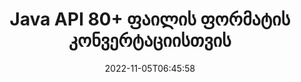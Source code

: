 ---
############################# Static ############################
layout: "product"
date: 2022-11-05T06:45:58
draft: false

product: "Conversion"
product_tag: "conversion"
platform: Java
platform_tag: java

############################# Head ############################
head_title: "Java დოკუმენტის კონვერტაციის API | გადაიყვანეთ PDF Word Excel PPTX HTML სურათები"
head_description: "Java დოკუმენტის კონვერტაციის API. გადაიყვანეთ PDF Word DOC DOCX, Excel ცხრილები PPT PPTX, HTML, PSD, MPT MPP, ელფოსტა MSG EMLX, AutoCAD და გამოსახულების ფორმატები."

############################# Header ############################
title: "Java API 80+ ფაილის ფორმატის კონვერტაციისთვის"
description: "მარტივი API დოკუმენტისა და სურათის კონვერტაციის ფუნქციების ინტეგრირებისთვის Java აპლიკაციებში გარე პროგრამული უზრუნველყოფის ინსტალაციის გარეშე."
button:
    enable: true
    icon: "fas fa-arrow-down"
    label: "ჩამოტვირთეთ უფასო საცდელი"
    link: "https://downloads.groupdocs.com/conversion/java"

############################# SubMenu ############################
submenu:
    enable: true
    
    left:
        img_alt: "GroupDocs.Conversion for Java"
        image: "https://www.groupdocs.cloud/templates/groupdocs/images/product-logos/groupdocs-conversion-java.png"
        product: "GroupDocs.Conversion"
        platform: "Java"

    middle:
        button:
            # button loop
            - link: "#overview"
              text: "მიმოხილვა"

            # button loop
            - link: "#features"
              text: "მახასიათებლები"

            # button loop
            - link: "#support"
              text: "მხარდაჭერა"

            # button loop
            - link: "https://products.groupdocs.app/conversion"
              text: "ცოცხალი დემო"

            # button loop
            - link: "https://purchase.groupdocs.com/pricing/conversion/java"
              text: "ფასი"

    right:
        link_download: "https://downloads.groupdocs.com/conversion"
        link_learn: "https://docs.groupdocs.com/conversion/java/"
        link_buy: "https://purchase.groupdocs.com"

############################# Overview ############################
overview:
    enable: true
    content: |
      GroupDocs.Conversion for Java აერთიანებს დოკუმენტების კონვერტაციის API-ების მძლავრ კომპლექტს, რათა აჩვენოს სურათები და დოკუმენტის ფორმატები თქვენს Java აპლიკაციებში დამატებითი პროგრამული უზრუნველყოფის დაყენების საჭიროების გარეშე. ის ბუნებრივად აქცევს დოკუმენტებს და გარდაქმნის მათ SVG+HTML+CSS-ად, რათა გააუმჯობესოს დოკუმენტის ნახვის ხარისხი, ხოლო ჭეშმარიტი ტექსტის, მაღალი სიზუსტის გამომავალი მიწოდების დროს. API-ის რენდერინგის დოკუმენტის გამოყენებით - სწრაფად იხილეთ PDF, HTML, XML, Microsoft Office Word, Excel სამუშაო ფურცლები, PowerPoint პრეზენტაციები, Outlook ელ.წერილები, Visio დიაგრამები, პროექტი, მეტაფაილები, სურათები და სხვა ფაილების ფორმატები მარტივად და ნაკლები პროგრამირების საშიშროებით. მას ასევე შეუძლია აჩვენოს პაროლით დაცული ფაილები და დაუშვას დოკუმენტის წარმოდგენა, როგორც HTML, სურათი ან PDF ფორმა რენდერის შემდეგ. ჩვენი ფაილების კონვერტაციის ბიბლიოთეკა საკმაოდ კონფიგურირებადია, რადგან ის გაძლევთ საშუალებას აჩვენოთ მთელი დოკუმენტი ან ნაწილობრივ გადაიტანოთ იგი პროცესის დასაჩქარებლად. GroupDocs.Conversion for Java API-ის საშუალებით შეგიძლიათ ნახოთ გვერდები, უჯრედების კონკრეტული დიაპაზონი ელცხრილში ან თუნდაც ინდივიდუალური დოკუმენტის ფენის გადაცემა ფორმატებში, როგორიცაა PDF და CAD.

      GroupDocs.Conversion for Java API გაძლევთ საშუალებას გამოაქვეყნოთ დოკუმენტები ანოტაციით ან კომენტარების გარეშე, მხარდაჭერილი ფაილის ფორმატებისთვის. ის ასევე საშუალებას გაძლევთ დაამატოთ მორგებული შრიფტის დირექტორიები და ამოიღოთ დოკუმენტის ძირითადი ინფორმაცია, როგორიცაა FileType, Extension, Name, PageCount და ა.შ.
    tabs:
      enable: true
      
      ## TAB ONE ##
      tab_one:
        description: |
          ქვემოთ მოცემულია GroupDocs.Conversion for Java-ის მიმოხილვა:
        
        right:
          enable: true
          icon: "fab fa-html5"
          title: "მიმოხილვა"
          content: |
            * ფაილის ტიპის ავტომატური ამოცნობა
            * დოკუმენტების კონვერტაცია
            * პრეზენტაციების კონვერტაცია
            * ცხრილების გადაკეთება
            * რასტრული სურათების კონვერტაცია
            * გადაიყვანეთ PDF დოკუმენტები
            * სხვა ფორმატების კონვერტაცია
            * წყლის ნიშნის გამოყენება
            * მიუთითეთ ფაილის პაროლი
            * კონვერტაციის მორგება

      ## TAB TWO ##
      tab_two:
        description: |
          GroupDocs.Conversion for Java მხარს უჭერს კონვერტაციას ყველა პოპულარულ და ხშირად გამოყენებულ [დოკუმენტის ფაილის ფორმატებს] შორის (https://docs.groupdocs.com/conversion/net/supported-document-formats/).

        left:
          enable: true
          table:
            # table loop
            - title: "კონვერტაცია მდებარეობა:"
              content: |
                * **დოკუმენტები**: DOC, DOCX, DOCM, DOT, DOTX, DOTM, RTF, TXT, ODT, OTT
                * **ელცხრილები**: XLS, XLSX, XLSM, XLSB, CSV, XLS2003, ODS, TSV, XLT, XLTX, XLTM, XLAM, FODS, SXC
                * **პრეზენტაციები**: PPT, PPTX, PPS, PPSX, ODP, POT, POTX, POTM, PPTM, PPSM, FODP
                * **გამოსახულებები**: TIF, TIFF, JPG, JPEG, PNG, GIF, BMP, ICO, DIB, JPC, JPEG-LS, JPEG2000
                * **პორტატული **: PDF, XPS, OXPS, EPUB
                * **HTML**: HTM, HTML, MHTML
                * **მეტაფაილები**: EMZ, WMZ
                * **PhotoShop**: PSD
                * **პროექტი**: MPP, MPT, MPX
                * ** Outlook **: PST, OST
                * **ელფოსტა**: MSG, EML, EMLX
                * **დიაგრამები**: VSD, VSDX, VSDM, VSS, VSSM, VST, VSTM, VSX, VTX, VDW, VDX, SVG, SVGZ
                * **AutoCAD**: DXF, DWG, DWF, STL, IFC, DWT
                * **PostScript**: EPS, PS, PSL, CGM
                * ** CorelDRAW **: CDR, CMX
                * **სხვა **: VCF, PLT, LGS, OTG, MD, AI, LOG

        right:
          enable: true
          table:
            # table loop
            - title: "კონვერტაცია:"
              content: |
                * **დოკუმენტები**: DOC, DOCX, DOCM, DOT, DOTX, DOTM, RTF, TXT, ODT, OTT
                * **ელცხრილები**: XLS, XLSX, XLSM, XLSB, CSV, XLS2003, TSV, XLTX, ODS, XLAM, FODS, DIF, SXC
                * **პრეზენტაციები**: PPT, PPTX, PPS, PPSX, ODP, POTX, POTM, PPTM, PPSM, FODP
                * **გამოსახულებები**: TIF, TIFF, JPG, JPEG, PNG, GIF, BMP, ICO, JPEG2000
                * **მეტაფაილები**: EMF, WMF, EMZ, WMZ
                * **დიაგრამები**: SVGZ
                * **პორტატული **: PDF, XPS
                * **HTML**: HTM, HTML, MHTML
                * **სხვა **: MD

      ## TAB THREE ##
      tab_three:
        description: |
          GroupDocs.Conversion for Java მხარს უჭერს შემდეგი ოპერაციული სისტემების, ჩარჩოების და პაკეტის მენეჯერებს:
      
        left:
          enable: true
          table:
            # table loop
            - icon: "fab fa-windows"
              title: "Ოპერატიული სისტემა"
              content: |
                Windows Desktop, Windows Server, Linux, MacOS

            # table loop
            - icon: "fas fa-code"
              title: "მხარდაჭერილი ჩარჩოები"
              content: |
                Java runtime: J2SE 6.0 and above

        right:
          enable: true
          table:
            # table loop
            - icon: "fas fa-box"
              title: "პაკეტის მენეჯერი"
              content: |
                Maven

            # table loop
            - icon: "fas fa-tools"
              title: "პაკეტის მენეჯერი"
              content: |
                NetBeans, Intellij IDEA, Eclipse, etc.

############################# Features ############################
features:
    enable: true
    title: "GroupDocs.Conversion for Java ფუნქციები"

    feature:
      # feature loop
      - icon: "fas fa-copy"
        content: "მარტივი ინტეგრაცია და გაზომილი ლიცენზირება"

      # feature loop
      - icon: "fas fa-eye"
        content: "დააყენეთ ნაგულისხმევი მასშტაბირების ვარიანტი სიტყვებზე, სლაიდებზე ან უჯრედებზე გადაყვანისას"

      # feature loop
      - icon: "fas fa-bolt"
        content: "გადაიყვანეთ ყველა პოპულარულ რასტერული გამოსახულების ფორმატში და მიანიშნეთ სურათის DPI, სიმაღლე და სიგანე"
      
      # feature loop
      - icon: "fas fa-file-powerpoint"
        content: "გადაიყვანეთ PDF და გამოსახულება ნაცრისფერ ფერში და განაახლეთ PDF დოკუმენტი ინტერნეტისთვის"

      # feature loop
      - icon: "fas fa-code"
        content: "მიუთითეთ სანიშნეების დონე, სათაურის დონე და გაფართოებული დონე Word-ში PDF/XPS კონვერტაციაში"

      # feature loop
      - icon: "fas fa-cloud"
        content: "კონფიგურაცია და მოათავსეთ ჭვირნიშანი კონვერტირებულ დოკუმენტში, როგორც ფონი ტექსტის უკან საჩვენებლად"

      # feature loop
      - icon: "fas fa-remove-format"
        content: "ელ.ფოსტის სათაურის რენდერი ელფოსტიდან კონვერტაციის დროს"

      # feature loop
      - icon: "fas fa-comment-slash"
        content: "დააყენეთ მორგებული შრიფტის დირექტორიები და აშკარად ჩატვირთეთ/შეცვალეთ შრიფტი დოკუმენტის კონვერტაციის დროს"

      # feature loop
      - icon: "fas fa-location-arrow"
        content: "დააყენეთ ნაგულისხმევი შრიფტი, რათა შეცვალოს დაკარგული შრიფტები დოკუმენტების, სლაიდების და ცხრილების კონვერტაციისთვის"

      # feature loop
      - icon: "fas fa-border-all"
        content: ""

      # feature loop
      - icon: "fas fa-wrench"
        content: "გადაიყვანეთ ცხრილები ქსელის ხაზებით და წაშალეთ კომენტარები სლაიდებიდან კონვერტაციისას"

      # feature loop
      - icon: "fas fa-columns"
        content: "კონკრეტული დოკუმენტის გვერდების PDF ფორმატად გადაქცევა და უჯრედების სპეციფიკური დიაპაზონის ელცხრილებში"

      # feature loop
      - icon: "fas fa-file-word"
        content: "ფარული ფურცლების ჩვენება და ცარიელი რიგებისა და სვეტების გამოტოვება ელცხრილების კონვერტაციისას"

      # feature loop
      - icon: "fas fa-envelope"
        content: "დაითვალეთ დოკუმენტის მთლიანი გვერდები და დააყენეთ პაროლი დაუცველ დოკუმენტზე კონვერტაციის დროს"

      # feature loop
      - icon: "fas fa-print"
        content: "ანოტაციების და ჩაშენებული ფაილების PDF-დან წაშლის ვარიანტი"

      # feature loop
      - icon: "fas fa-file-archive"
        content: "შექმენით HTML 5-ის შესაბამისი მარკირება HTML-ზე გადაყვანისას"

      # feature loop
      - icon: "fas fa-lock"
        content: "წყაროს ტიპის ავტომატური ამოცნობა და ყველა შესაძლო კონვერტაციის დაბრუნება ნაკადიდან კონვერტაციისას"

      # feature loop
      - icon: "fas fa-file-code"
        content: "PDF ან HTML-ში გადაყვანისას თითოეული გვერდის ცალკე სტრიმში დაბრუნების შესაძლებლობა"
      
      # feature loop
      - icon: "fas fa-fill-drip"
        content: "აჩვენეთ/დამალეთ მარკირება, კომენტარები და თვალყური ადევნეთ ცვლილებებს Word-დან კონვერტაციისას"

      # feature loop
      - icon: "fas fa-file-excel"
        content: "DOCX-ში Tiff G3-ის კონვერტაცია დაჩრდილვის ოფციით"

      # feature loop
      - icon: "fas fa-heading"
        content: "კონკრეტული განლაგების კონვერტაცია CAD დოკუმენტიდან კონვერტაციისას"

      # feature loop
      - icon: "fas fa-project-diagram"
        content: "ავტომატური დასახელება კონვერტირებული დოკუმენტის ფაილში შენახვისას"

      # feature loop
      - icon: "fas fa-cube"
        content: "გაზომილი ლიცენზირება მხარდაჭერილია ბილინგისთვის API-ის გამოყენების საფუძველზე"

      # feature loop
      - icon: "fab fa-uncharted"
        content: "გადაიყვანეთ დიაგრამები ტექსტის დამუშავების ფაილის ფორმატებში"
      
      # feature loop
      - icon: "fab fa-uncharted"
        content: "დაამატეთ გვერდის ნომრები HTML-ის Wordprocessing დოკუმენტად გადაქცევისას"

      # feature loop
      - icon: "fab fa-uncharted"
        content: "გადაიყვანეთ XML დოკუმენტები ნებისმიერ ფორმატში ტრანსფორმაციის გარეშე"

      # feature loop
      - icon: "fab fa-uncharted"
        content: "დააკვირდით ფაილების კონვერტაციის პროგრესს (დაწყება, დასრულება) პირდაპირ კლიენტის მხარის აპლიკაციიდან"

    more_feature:
      # more_feature_loop
      - title: "მარტივი დოკუმენტის ფორმატის კონვერტაცია ჯავის გამოყენებით"
        content: |
          თქვენ შეგიძლიათ დააკონვერტიროთ ფაილის ფორმატის მრავალი დოკუმენტის ტიპი GroupDocs.Conversion for Java API-ის გამოყენებით. აქ წარმოგიდგენთ კოდის რამდენიმე ხაზს Java-ს გამოყენებით ძირითადი დოკუმენტის კონვერტაციის შესასრულებლად.  
            
          {features.more_feature.step1} 
          {features.more_feature.step2} 
          {features.more_feature.step3} 
            
          ```java    
           // ჩატვირთეთ საწყისი ფაილი DOCX კონვერტაციისთვის
          Converter converter = new Converter("input.docx");
          // მოამზადეთ კონვერტაციის ვარიანტები სამიზნე ფორმატისთვის PDF
          ConvertOptions convertOptions = new FileType().fromExtension("pdf").getConvertOptions();
          // გადაიყვანეთ PDF ფორმატში
          converter.convert("output.pdf", convertOptions);
          ```
            
      # more_feature_loop
      - title: "წაიკითხეთ დოკუმენტი URL-დან ან კონვერტაციის ბილიკიდან"
        content: "GroupDocs.Conversion for Java API-ის გამოყენებით შეგიძლიათ წაიკითხოთ შეყვანის დოკუმენტი ფაილის ბილიკიდან, ასევე URL-დან. მიუხედავად იმისა, რომ თქვენ შეგიძლიათ შეინახოთ გამომავალი დოკუმენტი ფაილად ან გაგზავნოთ გამოსავალი პირდაპირ ნაკადში."

      # more_feature_loop
      - title: "ყოვლისმომცველი ტექნიკური მხარდაჭერა"
        content: |
          GroupDocs.Conversion for Java არის მარტივი და ზუსტი API, რომლის ინტეგრირებაც შეგიძლიათ Java-ზე დაფუძნებულ აპლიკაციებში საკმაოდ მარტივად. თუმცა, იმისთვის, რომ დროულად ამოქმედდეთ, ჩვენ ასევე გთავაზობთ ადვილად თვალყურს ადევნებთ კოდის ნიმუშებს და ყოვლისმომცველ API დოკუმენტაციას.  
            
          * PdfA_1A
          * PdfA_1B
          * PdfA_2A
          * PdfA_3A
          * PdfA_2B
          * PdfA_2U
          * PdfA_3B
          * PdfA_3U
          * v1_3
          * v1_4
          * v1_5
          * v1_6
          * v1_7
          * PdfX_1A
          * PdfX3

############################# Support ############################
support:
    enable: true

############################# Solutions ############################
solutions:
    enable: true
    title: "GroupDocs.Conversion გთავაზობთ დოკუმენტის კონვერტაციის API-ებს განვითარების სხვა პოპულარულ გარემოში"

    solution:
        # solution loop
        - img_alt: "GroupDocs.Conversion .NET-ისთვის"
          image: "https://www.groupdocs.cloud/templates/groupdocs/images/product-logos/groupdocs-conversion-net.png"
          product: "GroupDocs.Conversion"
          platform: ".NET"
          link: "/კონვერტაცია/ქსელი/"

############################# Back to top ###############################
back_to_top:
  enable: true
---